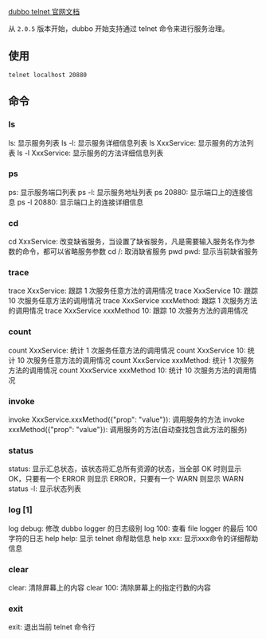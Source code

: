 [dubbo telnet 官网文档](http://dubbo.apache.org/#!/docs/user/references/telnet.md?lang=zh-cn)

从 `2.0.5` 版本开始，dubbo 开始支持通过 telnet 命令来进行服务治理。

## 使用

    telnet localhost 20880


## 命令

### ls
ls: 显示服务列表
ls -l: 显示服务详细信息列表
ls XxxService: 显示服务的方法列表
ls -l XxxService: 显示服务的方法详细信息列表
### ps
ps: 显示服务端口列表
ps -l: 显示服务地址列表
ps 20880: 显示端口上的连接信息
ps -l 20880: 显示端口上的连接详细信息
### cd
cd XxxService: 改变缺省服务，当设置了缺省服务，凡是需要输入服务名作为参数的命令，都可以省略服务参数
cd /: 取消缺省服务
pwd
pwd: 显示当前缺省服务

### trace
trace XxxService: 跟踪 1 次服务任意方法的调用情况
trace XxxService 10: 跟踪 10 次服务任意方法的调用情况
trace XxxService xxxMethod: 跟踪 1 次服务方法的调用情况
trace XxxService xxxMethod 10: 跟踪 10 次服务方法的调用情况
### count
count XxxService: 统计 1 次服务任意方法的调用情况
count XxxService 10: 统计 10 次服务任意方法的调用情况
count XxxService xxxMethod: 统计 1 次服务方法的调用情况
count XxxService xxxMethod 10: 统计 10 次服务方法的调用情况
### invoke
invoke XxxService.xxxMethod({"prop": "value"}): 调用服务的方法
invoke xxxMethod({"prop": "value"}): 调用服务的方法(自动查找包含此方法的服务)
### status
status: 显示汇总状态，该状态将汇总所有资源的状态，当全部 OK 时则显示 OK，只要有一个 ERROR 则显示 ERROR，只要有一个 WARN 则显示 WARN
status -l: 显示状态列表
### log [1]
log debug: 修改 dubbo logger 的日志级别
log 100: 查看 file logger 的最后 100 字符的日志
help
help: 显示 telnet 命帮助信息
help xxx: 显示xxx命令的详细帮助信息
### clear
clear: 清除屏幕上的内容
clear 100: 清除屏幕上的指定行数的内容
### exit
exit: 退出当前 telnet 命令行

